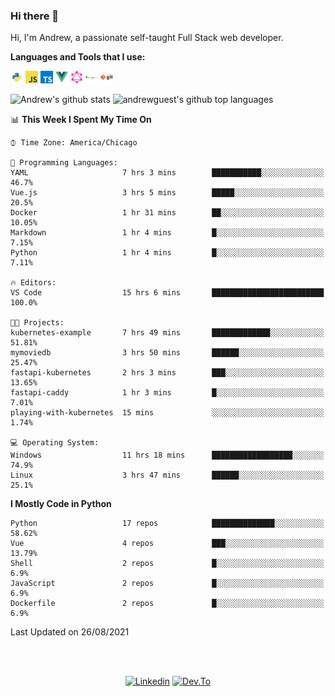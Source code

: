 ### Hi there 👋

Hi, I'm Andrew, a passionate self-taught Full Stack web developer.

**Languages and Tools that I use:**  

<code><img height="20" src="https://raw.githubusercontent.com/github/explore/80688e429a7d4ef2fca1e82350fe8e3517d3494d/topics/python/python.png"></code>
<code><img height="20" src="https://raw.githubusercontent.com/github/explore/80688e429a7d4ef2fca1e82350fe8e3517d3494d/topics/javascript/javascript.png"></code>
<code><img height="20" src="https://raw.githubusercontent.com/github/explore/80688e429a7d4ef2fca1e82350fe8e3517d3494d/topics/typescript/typescript.png"></code>
<code><img height="20" src="https://raw.githubusercontent.com/github/explore/80688e429a7d4ef2fca1e82350fe8e3517d3494d/topics/vue/vue.png"></code>
<code><img height="20" src="https://raw.githubusercontent.com/github/explore/5c058a388828bb5fde0bcafd4bc867b5bb3f26f3/topics/graphql/graphql.png"></code>
<code><img height="20" src="https://raw.githubusercontent.com/github/explore/80688e429a7d4ef2fca1e82350fe8e3517d3494d/topics/mongodb/mongodb.png"></code>
<code><img height="20" src="https://raw.githubusercontent.com/github/explore/80688e429a7d4ef2fca1e82350fe8e3517d3494d/topics/git/git.png"></code>

![Andrew's github stats](https://github-readme-stats.vercel.app/api?username=andrewguest&show_icons=true&theme=vue-dark&count_private=true)
<img height="180em" src="https://github-readme-stats.vercel.app/api/top-langs/?username=andrewguest&theme=vue-dark&layout=compact" alt="andrewguest's github top languages" />

<!--START_SECTION:waka-->
📊 **This Week I Spent My Time On** 

```text
⌚︎ Time Zone: America/Chicago

💬 Programming Languages: 
YAML                     7 hrs 3 mins        ███████████░░░░░░░░░░░░░░   46.7% 
Vue.js                   3 hrs 5 mins        █████░░░░░░░░░░░░░░░░░░░░   20.5% 
Docker                   1 hr 31 mins        ██░░░░░░░░░░░░░░░░░░░░░░░   10.05% 
Markdown                 1 hr 4 mins         █░░░░░░░░░░░░░░░░░░░░░░░░   7.15% 
Python                   1 hr 4 mins         █░░░░░░░░░░░░░░░░░░░░░░░░   7.11%

🔥 Editors: 
VS Code                  15 hrs 6 mins       █████████████████████████   100.0%

🐱‍💻 Projects: 
kubernetes-example       7 hrs 49 mins       █████████████░░░░░░░░░░░░   51.81% 
mymoviedb                3 hrs 50 mins       ██████░░░░░░░░░░░░░░░░░░░   25.47% 
fastapi-kubernetes       2 hrs 3 mins        ███░░░░░░░░░░░░░░░░░░░░░░   13.65% 
fastapi-caddy            1 hr 3 mins         █░░░░░░░░░░░░░░░░░░░░░░░░   7.01% 
playing-with-kubernetes  15 mins             ░░░░░░░░░░░░░░░░░░░░░░░░░   1.74%

💻 Operating System: 
Windows                  11 hrs 18 mins      ██████████████████░░░░░░░   74.9% 
Linux                    3 hrs 47 mins       ██████░░░░░░░░░░░░░░░░░░░   25.1%

```

**I Mostly Code in Python** 

```text
Python                   17 repos            ██████████████░░░░░░░░░░░   58.62% 
Vue                      4 repos             ███░░░░░░░░░░░░░░░░░░░░░░   13.79% 
Shell                    2 repos             █░░░░░░░░░░░░░░░░░░░░░░░░   6.9% 
JavaScript               2 repos             █░░░░░░░░░░░░░░░░░░░░░░░░   6.9% 
Dockerfile               2 repos             █░░░░░░░░░░░░░░░░░░░░░░░░   6.9%

```



 Last Updated on 26/08/2021
<!--END_SECTION:waka-->

<br><br>
<p align="center">
   <a href="https://www.linkedin.com/in/andrew-guest-a891759a" target="_blank"><img src="https://img.shields.io/badge/LinkedIn-0077B5?style=for-the-badge&logo=linkedin&logoColor=white" alt="Linkedin"></a>
  <a href="https://dev.to/aguest" target="_blank"><img src="https://img.shields.io/badge/Dev.to-0A0A0A?style=for-the-badge&logo=dev%2Eto&logoColor=white" alt="Dev.To"></a>
</p>
